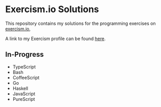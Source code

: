 # Exercism.io Solutions
This repository contains my solutions for the programming exercises on [exercism.io](https://exercism.io),

A link to my Exercism profile can be found [here](https://exercism.io/profiles/aimorris).

## In-Progress
- TypeScript
- Bash
- CoffeeScript
- Go
- Haskell
- JavaScript
- PureScript
